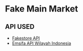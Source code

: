 # Fake Main Market

## API USED
- [Fakestore API](https://fakestoreapi.com/)
- [Emsifa API Wilayah Indonesia](http://www.emsifa.com/api-wilayah-indonesia/)
